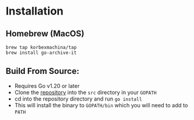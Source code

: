 # Installation

## Homebrew (MacOS)

```
brew tap korbexmachina/tap
brew install go-archive-it
```

## Build From Source:

- Requires Go v1.20 or later
- Clone the [repository](https://github.com/korbexmachina/go-archive-it) into the `src` directory in your `GOPATH`
- cd into the repository directory and run `go install`
- This will install the binary to `GOPATH/bin` which you will need to add to `PATH`
